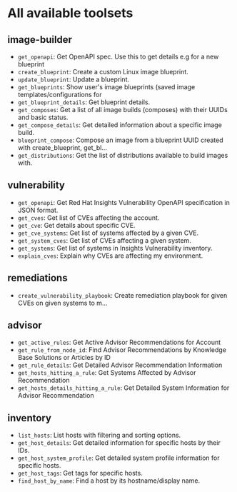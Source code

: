 # All available toolsets

## image-builder
- `get_openapi`: Get OpenAPI spec. Use this to get details e.g for a new blueprint
- `create_blueprint`: Create a custom Linux image blueprint.
- `update_blueprint`: Update a blueprint.
- `get_blueprints`: Show user's image blueprints (saved image templates/configurations for
- `get_blueprint_details`: Get blueprint details.
- `get_composes`: Get a list of all image builds (composes) with their UUIDs and basic status.
- `get_compose_details`: Get detailed information about a specific image build.
- `blueprint_compose`: Compose an image from a blueprint UUID created with create_blueprint, get_bl…
- `get_distributions`: Get the list of distributions available to build images with.

## vulnerability
- `get_openapi`: Get Red Hat Insights Vulnerability OpenAPI specification in JSON format.
- `get_cves`: Get list of CVEs affecting the account.
- `get_cve`: Get details about specific CVE.
- `get_cve_systems`: Get list of systems affected by a given CVE.
- `get_system_cves`: Get list of CVEs affecting a given system.
- `get_systems`: Get list of systems in Insights Vulnerability inventory.
- `explain_cves`: Explain why CVEs are affecting my environment.

## remediations
- `create_vulnerability_playbook`: Create remediation playbook for given CVEs on given systems to m…

## advisor
- `get_active_rules`: Get Active Advisor Recommendations for Account
- `get_rule_from_node_id`: Find Advisor Recommendations by Knowledge Base Solutions or Articles by ID
- `get_rule_details`: Get Detailed Advisor Recommendation Information
- `get_hosts_hitting_a_rule`: Get Systems Affected by Advisor Recommendation
- `get_hosts_details_hitting_a_rule`: Get Detailed System Information for Advisor Recommendation

## inventory
- `list_hosts`: List hosts with filtering and sorting options.
- `get_host_details`: Get detailed information for specific hosts by their IDs.
- `get_host_system_profile`: Get detailed system profile information for specific hosts.
- `get_host_tags`: Get tags for specific hosts.
- `find_host_by_name`: Find a host by its hostname/display name.
